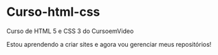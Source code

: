 # Curso-html-css
 Curso de HTML 5 e CSS 3 do CursoemVideo


Estou aprendendo a criar sites e agora vou gerenciar meus repositórios!